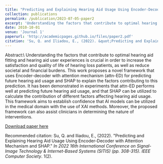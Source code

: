 ```yaml
---
title: "Predicting and Explaining Hearing Aid Usage Using Encoder-Decoder with Attention Mechanism and SHAP"
collection: publications
permalink: /publication/2023-07-05-paper2
excerpt: 'Understanding the factors that contribute to optimal hearing aid fitting and hearing aid user experiences is crucial in order to increase the satisfaction and quality of life of hearing loss patients, as well as reduce societal and financial burdens. This work proposes a novel framework that uses Encoder-decoder with attention mechanism (attn-ED) for predicting future hearing aid usage and SHAP to explain the factors contributing to this prediction. It has been demonstrated in experiments that attn-ED performs well at predicting future hearing aid usage, and that SHAP can be utilized to calculate the contribution of different factors affecting hearing aid usage. This framework aims to establish confidence that AI models can be utilized in the medical domain with the use of XAI methods. Moreover, the proposed framework can also assist clinicians in determining the nature of interventions.'
date: 2010-10-01
venue: 'Journal 1'
paperurl: 'http://academicpages.github.io/files/paper2.pdf'
citation: 'Su, Q. and Iliadou, E., (2022). &quot;Predicting and Explaining Hearing Aid Usage Using Encoder-Decoder with Attention Mechanism and SHAP.&quot; <i>In 2022 16th International Conference on Signal-Image Technology & Internet-Based Systems (SITIS) (pp. 308-315). IEEE Computer Society.</i>. 1(2).'
---
```

Abstract:\\
Understanding the factors that contribute to optimal hearing aid fitting and hearing aid user experiences is crucial in order to increase the satisfaction and quality of life of hearing loss patients, as well as reduce societal and financial burdens. This work proposes a novel framework that uses Encoder-decoder with attention mechanism (attn-ED) for predicting future hearing aid usage and SHAP to explain the factors contributing to this prediction. It has been demonstrated in experiments that attn-ED performs well at predicting future hearing aid usage, and that SHAP can be utilized to calculate the contribution of different factors affecting hearing aid usage. This framework aims to establish confidence that AI models can be utilized in the medical domain with the use of XAI methods. Moreover, the proposed framework can also assist clinicians in determining the nature of interventions.

[Download paper here](http://qiqisu.co.uk/files/paper2.pdf)

Recommended citation: Su, Q. and Iliadou, E., (2022). "Predicting and Explaining Hearing Aid Usage Using Encoder-Decoder with Attention Mechanism and SHAP." <i>In 2022 16th International Conference on Signal-Image Technology & Internet-Based Systems (SITIS) (pp. 308-315). IEEE Computer Society</i>. 1(2).